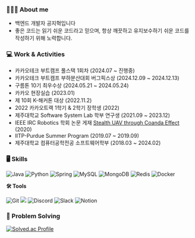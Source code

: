 ### 🧑🏻‍💻 About me
- 백엔드 개발자 공지혁입니다
- 좋은 코드는 읽기 쉬운 코드라고 믿으며, 항상 깨끗하고 유지보수하기 쉬운 코드를 작성하기 위해 노력합니다.

### **💻 Work & Activities**
- 카카오테크 부트캠프 풀스택 1회차 (2024.07 ~ 진행중)
- 카카오테크 부트캠프 부하분산대회 버그픽스상 (2024.12.09 ~ 2024.12.13)
- 구름톤 10기 최우수상 (2024.05.21 ~ 2024.05.24)
- 카카오 현장실습 (2023.01)
- 제 10회 K-해커톤 대상 (2022.11.2)
- 2022 카카오트랙 1학기 & 2학기 장학생 (2022)
- 제주대학교 Software System Lab 학부 연구생 (2021.09 ~ 2023.12)
- IEEE IRC Robotics 학회 논문 게재 [Stealth UAV through Coanda Effect](https://arxiv.org/abs/2005.14629) (2020)
- IITP-Purdue Summer Program (2019.07 ~ 2019.09)
- 제주대학교 컴퓨터공학전공 소프트웨어학부 (2018.03 ~ 2024.02)


### 🖥️ Skills

![Java](https://img.shields.io/badge/java-%23ED8B00.svg?style=for-the-badge&logo=openjdk&logoColor=white)
![Python](https://img.shields.io/badge/python-3670A0?style=for-the-badge&logo=python&logoColor=ffdd54)
![Spring](https://img.shields.io/badge/spring-%236DB33F.svg?style=for-the-badge&logo=spring&logoColor=white)
![MySQL](https://img.shields.io/badge/mysql-4479A1.svg?style=for-the-badge&logo=mysql&logoColor=white)
![MongoDB](https://img.shields.io/badge/MongoDB-%234ea94b.svg?style=for-the-badge&logo=mongodb&logoColor=white)
![Redis](https://img.shields.io/badge/redis-%23DD0031.svg?style=for-the-badge&logo=redis&logoColor=white)
![Docker](https://img.shields.io/badge/docker-%230db7ed.svg?style=for-the-badge&logo=docker&logoColor=white)


**🛠️ Tools**

![Git](https://img.shields.io/badge/git-%23F05033.svg?style=for-the-badge&logo=git&logoColor=white)
<img src="https://img.shields.io/badge/github-181717?style=for-the-badge&logo=github&logoColor=white">
![Discord](https://img.shields.io/badge/Discord-%235865F2.svg?style=for-the-badge&logo=discord&logoColor=white)
![Slack](https://img.shields.io/badge/Slack-4A154B?style=for-the-badge&logo=slack&logoColor=white)
![Notion](https://img.shields.io/badge/Notion-%23000000.svg?style=for-the-badge&logo=notion&logoColor=white)



### 📝 Problem Solving

[![Solved.ac Profile](http://mazassumnida.wtf/api/v2/generate_badge?boj=kongji4092)](https://solved.ac/profile/kongji4092/)

<!--
**Kongji82/Kongji82** is a ✨ _special_ ✨ repository because its `README.md` (this file) appears on your GitHub profile.

Here are some ideas to get you started:

- 🔭 I’m currently working on ...
- 🌱 I’m currently learning ...
- 👯 I’m looking to collaborate on ...
- 🤔 I’m looking for help with ...
- 💬 Ask me about ...
- 📫 How to reach me: ...
- 😄 Pronouns: ...
- ⚡ Fun fact: ...
-->
